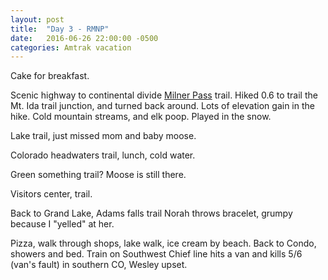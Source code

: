 ```yaml
---
layout: post
title:  "Day 3 - RMNP"
date:   2016-06-26 22:00:00 -0500
categories: Amtrak vacation
---
```

Cake for breakfast.

Scenic highway to continental divide [Milner Pass] trail. Hiked 0.6 to trail the Mt. Ida trail junction, and turned back around. Lots of elevation gain in the hike. Cold mountain streams, and elk poop. Played in the snow.

Lake trail, just missed mom and baby moose.

Colorado headwaters trail, lunch, cold water.

Green something trail? Moose is still there.

Visitors center, trail.

Back to Grand Lake, Adams falls trail Norah throws bracelet, grumpy because I "yelled" at her.

Pizza, walk through shops, lake walk, ice cream by beach. Back to Condo, showers and bed. Train on Southwest Chief line hits a van and kills 5/6 (van's fault) in southern CO, Wesley upset.

[Milner Pass]: http://www.rockymountainhikingtrails.com/mount-ida.htm

